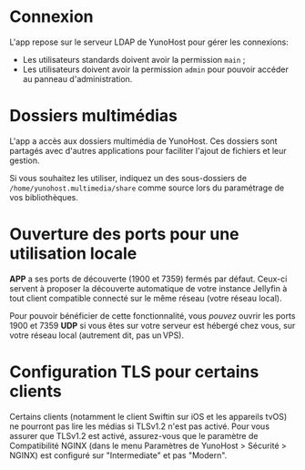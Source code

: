 # Connexion

L'app repose sur le serveur LDAP de YunoHost pour gérer les connexions:
  * Les utilisateurs standards doivent avoir la permission `main` ;
  * Les utilisateurs doivent avoir la permission `admin` pour pouvoir accéder au panneau d'administration.

# Dossiers multimédias

L'app a accès aux dossiers multimédia de YunoHost. Ces dossiers sont partagés avec d'autres applications pour faciliter l'ajout de fichiers et leur gestion.

Si vous souhaitez les utiliser, indiquez un des sous-dossiers de `/home/yunohost.multimedia/share` comme source lors du paramétrage de vos bibliothèques.


# Ouverture des ports pour une utilisation locale

__APP__ a ses ports de découverte (1900 et 7359) fermés par défaut. Ceux-ci servent à proposer la découverte automatique de votre instance Jellyfin à tout client compatible connecté sur le même réseau (votre réseau local).

Pour pouvoir bénéficier de cette fonctionnalité, vous *pouvez* ouvrir les ports 1900 et 7359 **UDP** si vous êtes sur votre serveur est hébergé chez vous, sur votre réseau local (autrement dit, pas un VPS).

# Configuration TLS pour certains clients

Certains clients (notamment le client Swiftin sur iOS et les appareils tvOS) ne pourront pas lire les médias si TLSv1.2 n'est pas activé. Pour vous assurer que TLSv1.2 est activé, assurez-vous que le paramètre de Compatibilité NGINX (dans le menu Paramètres de YunoHost > Sécurité > NGINX) est configuré sur "Intermediate" et pas "Modern".
